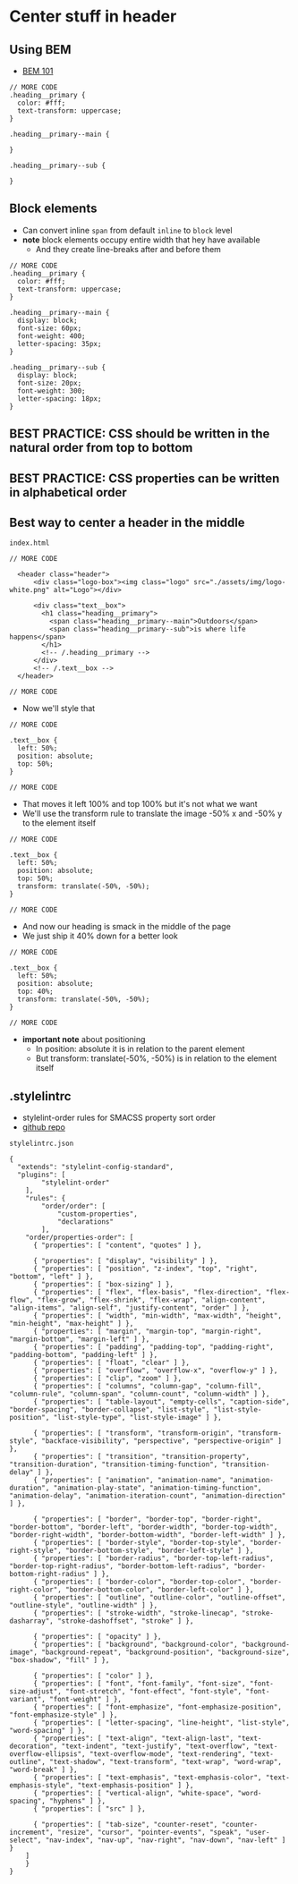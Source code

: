# Center stuff in header
## Using BEM
* [BEM 101](https://css-tricks.com/bem-101/)

```
// MORE CODE
.heading__primary {
  color: #fff;
  text-transform: uppercase;
}

.heading__primary--main {

}

.heading__primary--sub {

}
```

## Block elements
* Can convert inline `span` from default `inline` to `block` level
* **note** block elements occupy entire width that hey have available
    - And they create line-breaks after and before them

```
// MORE CODE
.heading__primary {
  color: #fff;
  text-transform: uppercase;
}

.heading__primary--main {
  display: block;
  font-size: 60px;
  font-weight: 400;
  letter-spacing: 35px;
}

.heading__primary--sub {
  display: block;
  font-size: 20px;
  font-weight: 300;
  letter-spacing: 18px;
}
```

## BEST PRACTICE: CSS should be written in the natural order from top to bottom
## BEST PRACTICE: CSS properties can be written in alphabetical order

## Best way to center a header in the middle

`index.html`

```
// MORE CODE

  <header class="header">
      <div class="logo-box"><img class="logo" src="./assets/img/logo-white.png" alt="Logo"></div>
     
      <div class="text__box">
        <h1 class="heading__primary">
          <span class="heading__primary--main">Outdoors</span>
          <span class="heading__primary--sub">is where life happens</span>
        </h1>
        <!-- /.heading__primary -->
      </div>
      <!-- /.text__box -->
  </header>

// MORE CODE
```

* Now we'll style that

```
// MORE CODE

.text__box {
  left: 50%;
  position: absolute;
  top: 50%;
}

// MORE CODE
```

* That moves it left 100% and top 100% but it's not what we want
* We'll use the transform rule to translate the image -50% x and -50% y to the element itself

```
// MORE CODE

.text__box {
  left: 50%;
  position: absolute;
  top: 50%;
  transform: translate(-50%, -50%);
}

// MORE CODE
```

* And now our heading is smack in the middle of the page
* We just ship it 40% down for a better look

```
// MORE CODE

.text__box {
  left: 50%;
  position: absolute;
  top: 40%;
  transform: translate(-50%, -50%);
}

// MORE CODE
```

* **important note** about positioning
    - In position: absolute it is in relation to the parent element
    - But transform: translate(-50%, -50%) is in relation to the element itself

## .stylelintrc
* stylelint-order rules for SMACSS property sort order
* [github repo](https://gist.github.com/jsit/441a44fb07bfae49c93348147d2459d6#file-stylelintrc)

`stylelintrc.json`

```
{
  "extends": "stylelint-config-standard",
  "plugins": [
        "stylelint-order"
    ],
    "rules": {
        "order/order": [
            "custom-properties",
            "declarations"
        ],
    "order/properties-order": [
      { "properties": [ "content", "quotes" ] },

      { "properties": [ "display", "visibility" ] },
      { "properties": [ "position", "z-index", "top", "right", "bottom", "left" ] },
      { "properties": [ "box-sizing" ] },
      { "properties": [ "flex", "flex-basis", "flex-direction", "flex-flow", "flex-grow", "flex-shrink", "flex-wrap", "align-content", "align-items", "align-self", "justify-content", "order" ] },
      { "properties": [ "width", "min-width", "max-width", "height", "min-height", "max-height" ] },
      { "properties": [ "margin", "margin-top", "margin-right", "margin-bottom", "margin-left" ] },
      { "properties": [ "padding", "padding-top", "padding-right", "padding-bottom", "padding-left" ] },
      { "properties": [ "float", "clear" ] },
      { "properties": [ "overflow", "overflow-x", "overflow-y" ] },
      { "properties": [ "clip", "zoom" ] },
      { "properties": [ "columns", "column-gap", "column-fill", "column-rule", "column-span", "column-count", "column-width" ] },
      { "properties": [ "table-layout", "empty-cells", "caption-side", "border-spacing", "border-collapse", "list-style", "list-style-position", "list-style-type", "list-style-image" ] },

      { "properties": [ "transform", "transform-origin", "transform-style", "backface-visibility", "perspective", "perspective-origin" ] },
      { "properties": [ "transition", "transition-property", "transition-duration", "transition-timing-function", "transition-delay" ] },
      { "properties": [ "animation", "animation-name", "animation-duration", "animation-play-state", "animation-timing-function", "animation-delay", "animation-iteration-count", "animation-direction" ] },

      { "properties": [ "border", "border-top", "border-right", "border-bottom", "border-left", "border-width", "border-top-width", "border-right-width", "border-bottom-width", "border-left-width" ] },
      { "properties": [ "border-style", "border-top-style", "border-right-style", "border-bottom-style", "border-left-style" ] },
      { "properties": [ "border-radius", "border-top-left-radius", "border-top-right-radius", "border-bottom-left-radius", "border-bottom-right-radius" ] },
      { "properties": [ "border-color", "border-top-color", "border-right-color", "border-bottom-color", "border-left-color" ] },
      { "properties": [ "outline", "outline-color", "outline-offset", "outline-style", "outline-width" ] },
      { "properties": [ "stroke-width", "stroke-linecap", "stroke-dasharray", "stroke-dashoffset", "stroke" ] },

      { "properties": [ "opacity" ] },
      { "properties": [ "background", "background-color", "background-image", "background-repeat", "background-position", "background-size", "box-shadow", "fill" ] },

      { "properties": [ "color" ] },
      { "properties": [ "font", "font-family", "font-size", "font-size-adjust", "font-stretch", "font-effect", "font-style", "font-variant", "font-weight" ] },
      { "properties": [ "font-emphasize", "font-emphasize-position", "font-emphasize-style" ] },
      { "properties": [ "letter-spacing", "line-height", "list-style", "word-spacing" ] },
      { "properties": [ "text-align", "text-align-last", "text-decoration", "text-indent", "text-justify", "text-overflow", "text-overflow-ellipsis", "text-overflow-mode", "text-rendering", "text-outline", "text-shadow", "text-transform", "text-wrap", "word-wrap", "word-break" ] },
      { "properties": [ "text-emphasis", "text-emphasis-color", "text-emphasis-style", "text-emphasis-position" ] },
      { "properties": [ "vertical-align", "white-space", "word-spacing", "hyphens" ] },
      { "properties": [ "src" ] },

      { "properties": [ "tab-size", "counter-reset", "counter-increment", "resize", "cursor", "pointer-events", "speak", "user-select", "nav-index", "nav-up", "nav-right", "nav-down", "nav-left" ] }
    ]
    }
}
```
